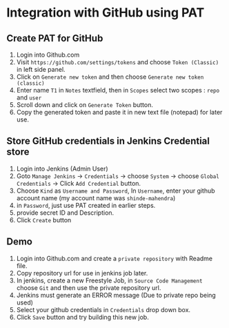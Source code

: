 # Integration with GitHub using PAT

## Create PAT for GitHub

1. Login into Github.com
2. Visit `https://github.com/settings/tokens` and choose `Token (Classic)` in left side panel.
3. Click on `Generate new token` and then choose `Generate new token (classic)`
4. Enter name `T1` in `Notes` textfield, then in `Scopes` select two scopes : `repo` and `user`
5. Scroll down and click on `Generate Token` button.
6. Copy the generated token and paste it in new text file (notepad) for later use.

## Store GitHub credentials in Jenkins Credential store
1. Login into Jenkins (Admin User)
2. Goto `Manage Jenkins` -> `Credentials` -> choose `System` -> choose `Global Credentials` -> Click `Add Credential` button.
3. Choose `Kind` as `Username and Password`, In `Username`, enter your github account name (my account name was `shinde-mahendra`)
4. in `Password`, just use PAT created in earlier steps.
5. provide secret ID and Description.
6. Click `Create` button

## Demo

1. Login into Github.com and create a `private repository` with Readme file.
2. Copy repository url for use in jenkins job later.
3. In jenkins, create a new Freestyle Job, in `Source Code Management` choose `Git` and then use the private repository url.
4. Jenkins must generate an ERROR message (Due to private repo being used)
5. Select your github credentials in `Credentials` drop down box.
6. Click `Save` button and try building this new job.
